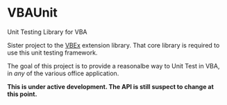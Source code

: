 VBAUnit
=======

Unit Testing Library for VBA

Sister project to the [VBEx](https://github.com/ckuhn203/VBEX) extension library. That core library is required to use this unit testing framework. 

The goal of this project is to provide a reasonalbe way to Unit Test in VBA, in *any* of the various office application. 


**This is under active development. The API is still suspect to change at this point.**
